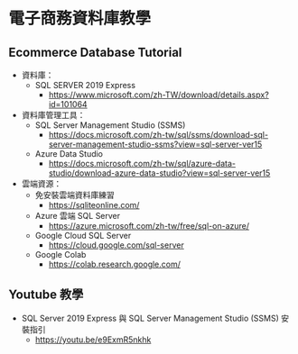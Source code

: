 # 電子商務資料庫教學
## Ecommerce Database Tutorial

* 資料庫： 
  * SQL SERVER 2019 Express
    * https://www.microsoft.com/zh-TW/download/details.aspx?id=101064
* 資料庫管理工具： 
  * SQL Server Management Studio (SSMS) 
    * https://docs.microsoft.com/zh-tw/sql/ssms/download-sql-server-management-studio-ssms?view=sql-server-ver15 
  * Azure Data Studio
    * https://docs.microsoft.com/zh-tw/sql/azure-data-studio/download-azure-data-studio?view=sql-server-ver15
* 雲端資源： 
  * 免安裝雲端資料庫練習
    * https://sqliteonline.com/
  * Azure 雲端 SQL Server
    * https://azure.microsoft.com/zh-tw/free/sql-on-azure/ 
  * Google Cloud SQL Server 
    * https://cloud.google.com/sql-server
  * Google Colab
    * https://colab.research.google.com/ 

## Youtube 教學

* SQL Server 2019 Express 與 SQL Server Management Studio (SSMS) 安裝指引
  * https://youtu.be/e9ExmR5nkhk 
